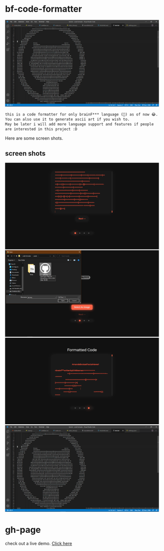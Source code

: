 # bf-code-formatter

<img src="./Screen Shots/Screenshot (21).png">


    this is a code formatter for only brainF*** language (🧠) as of now 😂.
    You can also use it to generate ascii art if you wish to.
    May be later i will add more language support and features if people are interested in this project :D



Here are some screen shots.
## screen shots 
<img src="./Screen Shots/Screenshot (18).png">
<img src="./Screen Shots/Screenshot (19).png">
<img src="./Screen Shots/Screenshot (20).png">
<img src="./Screen Shots/Screenshot (21).png">

# gh-page
check out a live demo.
<a href="https://prashanthkumar0.github.io/code-formatter/">Click here</a>
